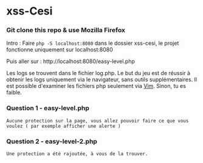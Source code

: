 # xss-Cesi

### Git clone this repo & use Mozilla Firefox

Intro :
Faire `php -S localhost:8080` dans le dossier xss-cesi, le projet fonctionne uniquement sur localhost:8080

Puis aller sur : http://localhost:8080/easy-level.php

Les logs se trouvent dans le fichier log.php. Le but du jeu est de réussir à obtenir les logs uniquement via le navigateur, sans outils supplémentaires.
Il est possible d'examiner les fichiers php seulement via [Vim](https://www.vim.org/download.php). Sinon, tu es faible.  


### Question 1 - **easy-level.php**
	Aucune protection sur la page, vous allez pouvoir faire ce que vous voulez ( par exemple afficher une alerte )

### Question 2 - **easy-level-2.php**
	Une protection a été rajoutée, à vous de la trouver.
